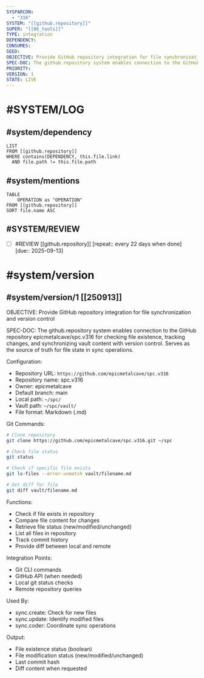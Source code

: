 ```yaml
---
SYSPARCON:
  - "316"
SYSTEM: "[[github.repository]]"
SUPER: "[[06_tools]]"
TYPE: integration
DEPENDENCY:
CONSUMES:
SEED:
OBJECTIVE: Provide GitHub repository integration for file synchronization and version control
SPEC-DOC: The github.repository system enables connection to the GitHub repository epicmetalcave/spc.v316 for checking file existence, tracking changes, and synchronizing vault content with version control. Serves as the source of truth for file state in sync operations.
PRIORITY:
VERSION: 1
STATE: LIVE
---
```

# #SYSTEM/LOG
## #system/dependency
```dataview
LIST
FROM [[github.repository]]
WHERE contains(DEPENDENCY, this.file.link)
  AND file.path != this.file.path
```
## #system/mentions
```dataview
TABLE
    OPERATION as "OPERATION"
FROM [[github.repository]]
SORT file.name ASC
```
## #SYSTEM/REVIEW
- [ ] #REVIEW [[github.repository]]  [repeat:: every 22 days when done]  [due:: 2025-09-13]
# #system/version
## #system/version/1 [[250913]]
OBJECTIVE: Provide GitHub repository integration for file synchronization and version control

SPEC-DOC:
The github.repository system enables connection to the GitHub repository epicmetalcave/spc.v316 for checking file existence, tracking changes, and synchronizing vault content with version control. Serves as the source of truth for file state in sync operations.

Configuration:
- Repository URL: `https://github.com/epicmetalcave/spc.v316`
- Repository name: spc.v316
- Owner: epicmetalcave
- Default branch: main
- Local path: `~/spc/`
- Vault path: `~/spc/vault/`
- File format: Markdown (.md)

Git Commands:
```bash
# Clone repository
git clone https://github.com/epicmetalcave/spc.v316.git ~/spc

# Check file status
git status

# Check if specific file exists
git ls-files --error-unmatch vault/filename.md

# Get diff for file
git diff vault/filename.md
```

Functions:
- Check if file exists in repository
- Compare file content for changes
- Retrieve file status (new/modified/unchanged)
- List all files in repository
- Track commit history
- Provide diff between local and remote

Integration Points:
- Git CLI commands
- GitHub API (when needed)
- Local git status checks
- Remote repository queries

Used By:
- sync.create: Check for new files
- sync.update: Identify modified files
- sync.coder: Coordinate sync operations

Output:
- File existence status (boolean)
- File modification status (new/modified/unchanged)
- Last commit hash
- Diff content when requested